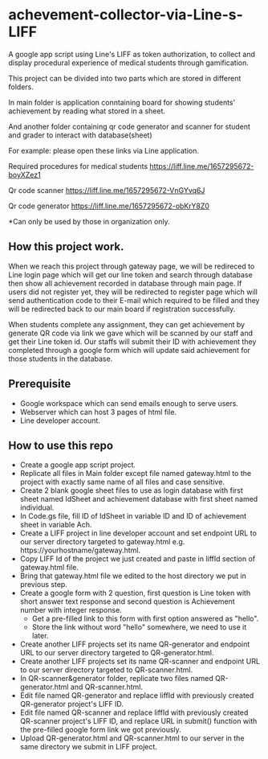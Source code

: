 # achevement-collector-via-Line-s-LIFF
A google app script using Line's LIFF as token authorization, to collect and display procedural experience of medical students through gamification.

This project can be divided into two parts which are stored in different folders.

In main folder is application conntaining board for showing students' achievement by reading what stored in a sheet. 

And another folder containing qr code generator and scanner for student and grader to interact with database(sheet)

For example: please open these links via Line application.

Required procedures for medical students
https://liff.line.me/1657295672-boyXZez1

Qr code scanner
https://liff.line.me/1657295672-VnGYvq6J

Qr code generator
https://liff.line.me/1657295672-obKrY8Z0

*Can only be used by those in organization only.
## How this project work.
When we reach this project through gateway page, we will be redireced to Line login page which will get our line token and search through database then show all achievement recorded in database through main page. If users did not register yet, they will be redirected to register page which will send authentication code to their E-mail which required to be filled and they will be redirected back to our main board if registration successfully.

When students complete any assignment, they can get achievement by generate QR code via link we gave which will be scanned by our staff and get their Line token id. Our staffs will submit their ID with achievement they completed through a google form which will update said achievement for those students in the database.
## Prerequisite
- Google workspace which can send emails enough to serve users.
- Webserver which can host 3 pages of html file.
- Line developer account.

## How to use this repo
- Create a google app script project.
- Replicate all files in Main folder except file named gateway.html to the project with exactly same name of all files and case sensitive.
- Create 2 blank google sheet files to use as login database with first sheet named IdSheet and achievement database with first sheet named individual.
- In Code.gs file, fill ID of IdSheet in variable ID and ID of achievement sheet in variable Ach.
- Create a LIFF project in line developer account and set endpoint URL to our server directory targeted to gateway.html e.g. https://yourhostname/gateway.html.
- Copy LIFF Id of the project we just created and paste in liffId section of gateway.html file.
- Bring that gateway.html file we edited to the host directory we put in previous step.
- Create a google form with 2 question, first question is Line token with short answer text response and second question is Achievement number with integer response.
  - Get a pre-filled link to this form with first option answered as "hello".
  - Store the link without word "hello" somewhere, we need to use it later.
- Create another LIFF projects set its name QR-generator and endpoint URL to our server directory targeted to QR-generator.html.
- Create another LIFF projects set its name QR-scanner and endpoint URL to our server directory targeted to QR-scanner.html.
- In QR-scanner&generator folder, replicate two files named QR-generator.html and QR-scanner.html.
- Edit file named QR-generator and replace liffId with previously created QR-generator project's LIFF ID.
- Edit file named QR-scanner and replace liffId with previously created QR-scanner project's LIFF ID, and replace URL in submit() function with the pre-filled google form link we got previously.
- Upload QR-generator.html and QR-scanner.html to our server in the same directory we submit in LIFF project.

